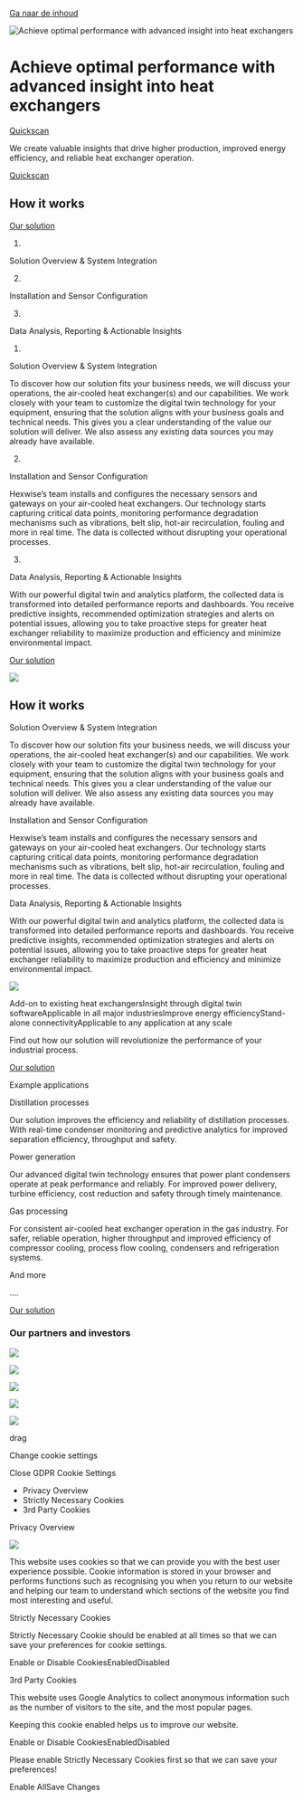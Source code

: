 [Ga naar de inhoud](https://hexwise.io/#main)

![<b>Achieve optimal performance </b><br>with advanced insight into heat exchangers ](https://hexwise.b-cdn.net/wp-content/uploads/2024/11/Home-%E2%80%93-6-scaled-e1730886079256.jpg)

# **Achieve optimal performance**  with advanced insight into heat exchangers

[Quickscan](https://hexwise.io/quickscan)

We create valuable insights that drive higher production, improved energy efficiency, and reliable heat exchanger operation.

[Quickscan](https://hexwise.io/quickscan)

## **How** it works

[Our solution](https://hexwise.io/our-solution)

1.

Solution Overview & System Integration

2.

Installation and Sensor Configuration

3.

Data Analysis, Reporting & Actionable Insights

1.

Solution Overview & System Integration

To discover how our solution fits your business needs, we will discuss your operations, the air-cooled heat exchanger(s) and our capabilities. We work closely with your team to customize the digital twin technology for your equipment, ensuring that the solution aligns with your business goals and technical needs. This gives you a clear understanding of the value our solution will deliver. We also assess any existing data sources you may already have available.

2.

Installation and Sensor Configuration

Hexwise’s team installs and configures the necessary sensors and gateways on your air-cooled heat exchangers. Our technology starts capturing critical data points, monitoring performance degradation mechanisms such as vibrations, belt slip, hot-air recirculation, fouling and more in real time. The data is collected without disrupting your operational processes.

3.

Data Analysis, Reporting & Actionable Insights

With our powerful digital twin and analytics platform, the collected data is transformed into detailed performance reports and dashboards. You receive predictive insights, recommended optimization strategies and alerts on potential issues, allowing you to take proactive steps for greater heat exchanger reliability to maximize production and efficiency and minimize environmental impact.

[Our solution](https://hexwise.io/our-solution)

![](https://hexwise.b-cdn.net/wp-content/uploads/2024/10/Hexwise_HeatExchanger-info.png)

## **How** it works

Solution Overview & System Integration

To discover how our solution fits your business needs, we will discuss your operations, the air-cooled heat exchanger(s) and our capabilities. We work closely with your team to customize the digital twin technology for your equipment, ensuring that the solution aligns with your business goals and technical needs. This gives you a clear understanding of the value our solution will deliver. We also assess any existing data sources you may already have available.

Installation and Sensor Configuration

Hexwise’s team installs and configures the necessary sensors and gateways on your air-cooled heat exchangers. Our technology starts capturing critical data points, monitoring performance degradation mechanisms such as vibrations, belt slip, hot-air recirculation, fouling and more in real time. The data is collected without disrupting your operational processes.

Data Analysis, Reporting & Actionable Insights

With our powerful digital twin and analytics platform, the collected data is transformed into detailed performance reports and dashboards. You receive predictive insights, recommended optimization strategies and alerts on potential issues, allowing you to take proactive steps for greater heat exchanger reliability to maximize production and efficiency and minimize environmental impact.

![](https://hexwise.b-cdn.net/wp-content/uploads/2024/10/Hexwise_HeatExchanger-info.png)

Add-on to existing heat exchangersInsight through digital twin softwareApplicable in all major industriesImprove energy efficiencyStand-alone connectivityApplicable to any application at any scale

Find out how our solution will revolutionize the performance of your industrial process.

[Our solution](https://hexwise.io/our-solution)

Example applications

Distillation processes

Our solution improves the efficiency and reliability of distillation processes. With real-time condenser monitoring and predictive analytics for improved separation efficiency, throughput and safety.

Power generation

Our advanced digital twin technology ensures that power plant condensers operate at peak performance and reliably. For improved power delivery, turbine efficiency, cost reduction and safety through timely maintenance.

Gas processing

For consistent air-cooled heat exchanger operation in the gas industry. For safer, reliable operation, higher throughput and improved efficiency of compressor cooling, process flow cooling, condensers and refrigeration systems.

And more

….

[Our solution](https://hexwise.io/our-solution)

### Our partners and investors

![](https://hexwise.b-cdn.net/wp-content/uploads/2024/10/logo-wilton-fullcolor.png)

![](https://hexwise.b-cdn.net/wp-content/uploads/2024/10/oost-nl-logo.png)

![](https://hexwise.b-cdn.net/wp-content/uploads/2024/10/rs_logo_black16.png)

![](https://hexwise.b-cdn.net/wp-content/uploads/2024/10/6501e1134e01a1ed893f0552_Graduate-Entrepreneur-Logo-4.png)

![](https://hexwise.b-cdn.net/wp-content/uploads/2024/10/Rabobank-text-logo.png)

drag

Change cookie settings

Close GDPR Cookie Settings

- Privacy Overview
- Strictly Necessary Cookies
- 3rd Party Cookies

Privacy Overview

![](https://hexwise.b-cdn.net/wp-content/uploads/2024/07/logo-1.svg)

This website uses cookies so that we can provide you with the best user experience possible. Cookie information is stored in your browser and performs functions such as recognising you when you return to our website and helping our team to understand which sections of the website you find most interesting and useful.

Strictly Necessary Cookies

Strictly Necessary Cookie should be enabled at all times so that we can save your preferences for cookie settings.

Enable or Disable CookiesEnabledDisabled

3rd Party Cookies

This website uses Google Analytics to collect anonymous information such as the number of visitors to the site, and the most popular pages.

Keeping this cookie enabled helps us to improve our website.

Enable or Disable CookiesEnabledDisabled

Please enable Strictly Necessary Cookies first so that we can save your preferences!

Enable AllSave Changes
